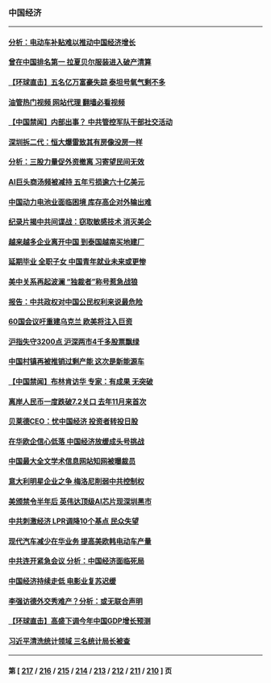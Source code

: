 ### 中国经济
---
#### [分析：电动车补贴难以推动中国经济增长](../../pages/ncid283/n14020863.md?06222045) 
#### [曾在中国排名第一 拉夏贝尔服装进入破产清算](../../pages/ncid283/n14020914.md?06222045) 
#### [【环球直击】五名亿万富豪失踪 泰坦号氧气剩不多](../../pages/ncid283/n14020634.md?06222045) 
#### [油管热门视频 网站代理 翻墙必看视频](http://138.2.39.72:81/youtube.html?epic-marker?06222045)
#### [【中国禁闻】内部出事？ 中共管控军队干部社交活动](../../pages/ncid283/n14020630.md?06222045) 
#### [深圳拆二代：恒大爆雷致其有房像没房一样](../../pages/ncid283/n14020847.md?06222045) 
#### [分析：三股力量促外资撤离 习寄望民间无效](../../pages/ncid283/n14020052.md?06222045) 
#### [AI巨头商汤频被减持 五年亏损逾六十亿美元](../../pages/ncid283/n14020747.md?06222045) 
#### [中国动力电池业面临困境 库存高企对外输出难](../../pages/ncid283/n14020182.md?06222045) 
#### [纪录片揭中共间谍战：窃取敏感技术 消灭美企](../../pages/ncid283/n14020544.md?06222045) 
#### [越来越多企业离开中国 到泰国越南买地建厂](../../pages/ncid283/n14020536.md?06222045) 
#### [延期毕业 全职子女 中国青年就业未来或更惨](../../pages/ncid283/n14020185.md?06222045) 
#### [美中关系再起波澜 “独裁者”称号惹急战狼](../../pages/ncid283/n14020509.md?06222045) 
#### [报告：中共政权对中国公民权利来说最危险](../../pages/ncid283/n14020484.md?06222045) 
#### [60国会议吁重建乌克兰 欧美将注入巨资](../../pages/ncid283/n14020395.md?06222045) 
#### [沪指失守3200点 沪深两市4千多股票飘绿](../../pages/ncid283/n14020275.md?06222045) 
#### [中国村镇再被推销过剩产能 这次是新能源车](../../pages/ncid283/n14020186.md?06222045) 
#### [【中国禁闻】布林肯访华 专家：有成果 无突破](../../pages/ncid283/n14019778.md?06222045) 
#### [离岸人民币一度跌破7.2关口 去年11月来首次](../../pages/ncid283/n14020140.md?06222045) 
#### [贝莱德CEO：忧中国经济 投资者转投日股](../../pages/ncid283/n14019859.md?06222045) 
#### [在华欧企信心低落 中国经济放缓成头号挑战](../../pages/ncid283/n14019974.md?06222045) 
#### [中国最大全文学术信息网站知网被曝裁员](../../pages/ncid283/n14019905.md?06222045) 
#### [意大利明星企业之争 梅洛尼削弱中共控制权](../../pages/ncid283/n14019824.md?06222045) 
#### [美颁禁令半年后 英伟达顶级AI芯片现深圳黑市](../../pages/ncid283/n14019731.md?06222045) 
#### [中共刺激经济 LPR调降10个基点 民众失望](../../pages/ncid283/n14019484.md?06222045) 
#### [现代汽车减少在华业务 提高美欧韩电动车产量](../../pages/ncid283/n14019694.md?06222045) 
#### [中共连开紧急会议 分析：中国经济面临死局](../../pages/ncid283/n14019708.md?06222045) 
#### [中国经济持续走低 电影业复苏迟缓](../../pages/ncid283/n14019588.md?06222045) 
#### [李强访德外交秀难产？分析：或无联合声明](../../pages/ncid283/n14019652.md?06222045) 
#### [【环球直击】高盛下调今年中国GDP增长预测](../../pages/ncid283/n14019191.md?06222045) 
#### [习近平清洗统计领域 三名统计局长被查](../../pages/ncid283/n14019453.md?06222045) 

---
#### 第 [ [217](./217.md?06222045) / [216](./216.md?06222045) / [215](./215.md?06222045) / [214](./214.md?06222045) / [213](./213.md?06222045) / [212](./212.md?06222045) / [211](./211.md?06222045) / [210](./210.md?06222045) ] 页
